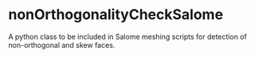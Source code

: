 # nonOrthogonalityCheckSalome
A python class to be included in Salome meshing scripts for detection of non-orthogonal and skew faces.

